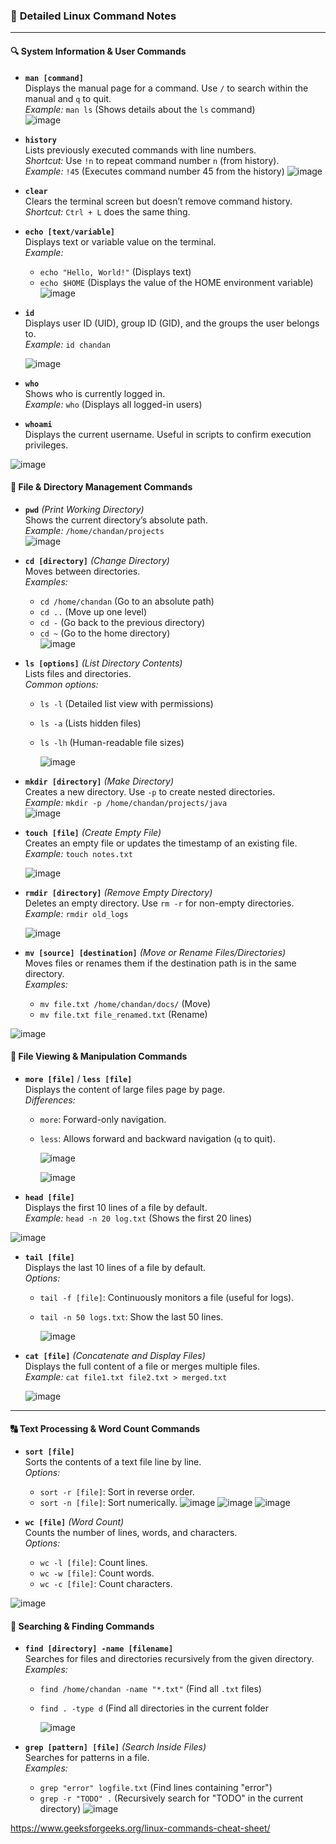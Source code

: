 ### 📝 **Detailed Linux Command Notes**

---

#### 🔍 **System Information & User Commands**

- **`man [command]`**  
  Displays the manual page for a command. Use `/` to search within the manual and `q` to quit.  
  _Example:_ `man ls` (Shows details about the `ls` command)  
![image](https://github.com/user-attachments/assets/1117ef88-a936-43be-b7f0-024d362ed362)

- **`history`**  
  Lists previously executed commands with line numbers.  
  _Shortcut:_ Use `!n` to repeat command number `n` (from history).  
  _Example:_ `!45` (Executes command number 45 from the history)
  ![image](https://github.com/user-attachments/assets/55255ffa-c5a4-4bfc-9092-8cf34ad3cacf)


- **`clear`**  
  Clears the terminal screen but doesn’t remove command history.  
  _Shortcut:_ `Ctrl + L` does the same thing.

- **`echo [text/variable]`**  
  Displays text or variable value on the terminal.  
  _Example:_  
  - `echo "Hello, World!"` (Displays text)  
  - `echo $HOME` (Displays the value of the HOME environment variable)
  ![image](https://github.com/user-attachments/assets/424634ae-2a71-415c-ad83-90e72cdad110)



- **`id`**  
  Displays user ID (UID), group ID (GID), and the groups the user belongs to.  
  _Example:_ `id chandan`

  ![image](https://github.com/user-attachments/assets/9b1fe238-3f9a-41c3-af77-cf7c1dbe51d5)


- **`who`**  
  Shows who is currently logged in.  
  _Example:_ `who` (Displays all logged-in users)  

- **`whoami`**  
  Displays the current username. Useful in scripts to confirm execution privileges.

![image](https://github.com/user-attachments/assets/527e11e4-6bf0-4fb7-a32d-24ce731cd5e6)


#### 📂 **File & Directory Management Commands**

- **`pwd`** *(Print Working Directory)*  
  Shows the current directory’s absolute path.  
  _Example:_ `/home/chandan/projects`  
  ![image](https://github.com/user-attachments/assets/4e068716-8edc-4f07-81e2-98286caba281)

- **`cd [directory]`** *(Change Directory)*  
  Moves between directories.  
  _Examples:_  
  - `cd /home/chandan` (Go to an absolute path)  
  - `cd ..` (Move up one level)  
  - `cd -` (Go back to the previous directory)  
  - `cd ~` (Go to the home directory)  
![image](https://github.com/user-attachments/assets/e8f26a45-b940-4904-afc8-6d010c79e67b)

- **`ls [options]`** *(List Directory Contents)*  
  Lists files and directories.  
  _Common options:_  
  - `ls -l` (Detailed list view with permissions)  
  - `ls -a` (Lists hidden files)  
  - `ls -lh` (Human-readable file sizes)
 
    ![image](https://github.com/user-attachments/assets/ebf03a61-4143-4b48-862e-d8aff3cbcb9b)


- **`mkdir [directory]`** *(Make Directory)*  
  Creates a new directory. Use `-p` to create nested directories.  
  _Example:_ `mkdir -p /home/chandan/projects/java`  
  ![image](https://github.com/user-attachments/assets/fd8f59b0-0d15-49ca-bb2a-d00954a8f2f0)

- **`touch [file]`** *(Create Empty File)*  
  Creates an empty file or updates the timestamp of an existing file.  
  _Example:_ `touch notes.txt`
  
  ![image](https://github.com/user-attachments/assets/7345dba7-4c1f-4da6-b950-3df5fea82e5e)


- **`rmdir [directory]`** *(Remove Empty Directory)*  
  Deletes an empty directory. Use `rm -r` for non-empty directories.  
  _Example:_ `rmdir old_logs`

  ![image](https://github.com/user-attachments/assets/78216039-5b8a-4f85-8e78-d682526d5d0c)


- **`mv [source] [destination]`** *(Move or Rename Files/Directories)*  
  Moves files or renames them if the destination path is in the same directory.  
  _Examples:_  
  - `mv file.txt /home/chandan/docs/` (Move)  
  - `mv file.txt file_renamed.txt` (Rename)  

![image](https://github.com/user-attachments/assets/a49ae47e-9253-4a6c-b854-085175603f39)


#### 📑 **File Viewing & Manipulation Commands**

- **`more [file]`** / **`less [file]`**  
  Displays the content of large files page by page.  
  _Differences:_  
  - `more`: Forward-only navigation.  
  - `less`: Allows forward and backward navigation (`q` to quit).
 
    ![image](https://github.com/user-attachments/assets/18d61265-44b7-4a3a-bc15-d5ae404a7f6e)

    ![image](https://github.com/user-attachments/assets/5f6ad988-4b7f-49c2-a35d-e697dc8dc7de)



- **`head [file]`**  
  Displays the first 10 lines of a file by default.  
  _Example:_ `head -n 20 log.txt` (Shows the first 20 lines)  

![image](https://github.com/user-attachments/assets/c62f93cd-cf28-448c-ba4d-3b2d6f85ae04)

- **`tail [file]`**  
  Displays the last 10 lines of a file by default.  
  _Options:_  
  - `tail -f [file]`: Continuously monitors a file (useful for logs).  
  - `tail -n 50 logs.txt`: Show the last 50 lines.

    ![image](https://github.com/user-attachments/assets/b862b545-a3f5-4542-a668-d28892893aba)


- **`cat [file]`** *(Concatenate and Display Files)*  
  Displays the full content of a file or merges multiple files.  
  _Example:_ `cat file1.txt file2.txt > merged.txt`

  ![image](https://github.com/user-attachments/assets/6988af5e-392b-4fd0-9351-3edf2a8c1f88)


---

#### 🔠 **Text Processing & Word Count Commands**

- **`sort [file]`**  
  Sorts the contents of a text file line by line.  
  _Options:_  
  - `sort -r [file]`: Sort in reverse order.  
  - `sort -n [file]`: Sort numerically.
    ![image](https://github.com/user-attachments/assets/06a84398-865e-48a5-9873-c0a8583226e4)
    ![image](https://github.com/user-attachments/assets/f699c26c-0f20-426b-93bb-9fef913b2c85)
    ![image](https://github.com/user-attachments/assets/d9a1fc58-a340-4580-a944-4b6df9821522)




- **`wc [file]`** *(Word Count)*  
  Counts the number of lines, words, and characters.  
  _Options:_  
  - `wc -l [file]`: Count lines.  
  - `wc -w [file]`: Count words.  
  - `wc -c [file]`: Count characters.  

![image](https://github.com/user-attachments/assets/3528883b-c6d1-480c-9de8-c3c035137f8c)


#### 🔎 **Searching & Finding Commands**

- **`find [directory] -name [filename]`**  
  Searches for files and directories recursively from the given directory.  
  _Examples:_  
  - `find /home/chandan -name "*.txt"` (Find all `.txt` files)  
  - `find . -type d` (Find all directories in the current folder
  
    ![image](https://github.com/user-attachments/assets/f1ddafee-2a16-46b3-a127-3bca85e5e017)


- **`grep [pattern] [file]`** *(Search Inside Files)*  
  Searches for patterns in a file.  
  _Examples:_  
  - `grep "error" logfile.txt` (Find lines containing "error")  
  - `grep -r "TODO" .` (Recursively search for "TODO" in the current directory)
    ![image](https://github.com/user-attachments/assets/5e895adc-0c44-4034-814a-e841410bb5fa)


https://www.geeksforgeeks.org/linux-commands-cheat-sheet/
